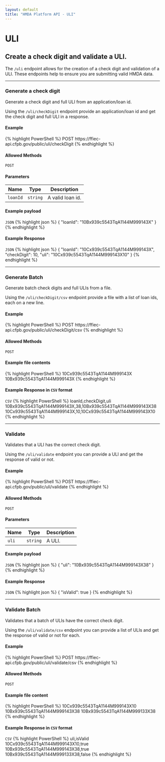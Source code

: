 ```yaml
---
layout: default
title: "HMDA Platform API - ULI"
---
```


<hgroup>
  <h1>ULI</h1>
  <h2>Create a check digit and validate a ULI.</h2>
  <p class="usa-font-lead">The <code>/uli</code> endpoint allows for the creation of a check digit and validation of a ULI. These endpoints help to ensure you are submitting valid HMDA data.</p>
</hgroup>

---

<hgroup>
  <h3 id="generate">Generate a check digit</h3>
  <p class="usa-font-lead">Generate a check digit and full ULI from an application/loan id.</p>
  <p>Using the <code>/uli/checkDigit</code> endpoint provide an application/loan id and get the check digit and full ULI in a response.</p>
</hgroup>

<h4>Example</h4>
{% highlight PowerShell %}
POST https://ffiec-api.cfpb.gov/public/uli/checkDigit
{% endhighlight %}

<h4>Allowed Methods</h4>
<code>POST</code>

<h4>Parameters</h4>
<table>
  <thead>
    <tr>
      <th>Name</th>
      <th>Type</th>
      <th>Description</th>
    </tr>
  </thead>
  <tbody>
    <tr>
      <td><code>loanId</code></td>
      <td><code>string</code></td>
      <td>A valid loan id.</td>
    </tr>
  </tbody>
</table>

<h4>Example payload</h4>
<section class="code-block">
<code>JSON</code>
{% highlight json %}
{
  "loanId": "10Bx939c5543TqA1144M999143X"
}
{% endhighlight %}
</section>

<h4>Example Response</h4>
<section class="code-block">
<code>JSON</code>
{% highlight json %}
{
  "loanId": "10Cx939c5543TqA1144M999143X",
  "checkDigit": 10,
  "uli": "10Cx939c5543TqA1144M999143X10"
}
{% endhighlight %}
</section>

---

<hgroup>
  <h3 id="generate-batch">Generate Batch</h3>
  <p class="usa-font-lead">Generate batch check digits and full ULIs from a file.</p>
  <p>Using the <code>/uli/checkDigit/csv</code> endpoint provide a file with a list of loan ids, each on a new line.</p>
</hgroup>

<h4>Example</h4>
{% highlight PowerShell %}
POST https://ffiec-api.cfpb.gov/public/uli/checkDigit/csv
{% endhighlight %}

<h4>Allowed Methods</h4>
<code>POST</code>

<h4>Example file contents</h4>
<section class="code-block">
{% highlight PowerShell %}
10Cx939c5543TqA1144M999143X
10Bx939c5543TqA1144M999143X
{% endhighlight %}
</section>

<h4>Example Response in <code>CSV</code> format</h4>
<section class="code-block">
<code>CSV</code>
{% highlight PowerShell %}
loanId,checkDigit,uli
10Bx939c5543TqA1144M999143X,38,10Bx939c5543TqA1144M999143X38
10Cx939c5543TqA1144M999143X,10,10Cx939c5543TqA1144M999143X10
{% endhighlight %}
</section>

---

<hgroup>
  <h3 id="validate">Validate</h3>
  <p class="usa-font-lead">Validates that a ULI has the correct check digit.</p>
  <p>Using the <code>/uli/validate</code> endpoint you can provide a ULI and get the response of valid or not.</p>
</hgroup>

<h4>Example</h4>
{% highlight PowerShell %}
POST https://ffiec-api.cfpb.gov/public/uli/validate
{% endhighlight %}

<h4>Allowed Methods</h4>
<code>POST</code>

<h4>Parameters</h4>
<table>
  <thead>
    <tr>
      <th>Name</th>
      <th>Type</th>
      <th>Description</th>
    </tr>
  </thead>
  <tbody>
    <tr>
      <td><code>uli</code></td>
      <td><code>string</code></td>
      <td>A ULI.</td>
    </tr>
  </tbody>
</table>

<h4>Example payload</h4>
<section class="code-block">
<code>JSON</code>
{% highlight json %}
{
  "uli": "10Bx939c5543TqA1144M999143X38"
}
{% endhighlight %}
</section>

<h4>Example Response</h4>
<section class="code-block">
<code>JSON</code>
{% highlight json %}
{
  "isValid": true
}
{% endhighlight %}
</section>

---

<hgroup>
  <h3 id="validate-batch">Validate Batch</h3>
  <p class="usa-font-lead">Validates that a batch of ULIs have the correct check digit.</p>
  <p>Using the <code>/uli/validate/csv</code> endpoint you can provide a list of ULIs and get the response of valid or not for each.</p>
</hgroup>

<h4>Example</h4>
{% highlight PowerShell %}
POST https://ffiec-api.cfpb.gov/public/uli/validate/csv
{% endhighlight %}

<h4>Allowed Methods</h4>
<code>POST</code>

<h4>Example file content</h4>
<section class="code-block">
{% highlight PowerShell %}
10Cx939c5543TqA1144M999143X10
10Bx939c5543TqA1144M999143X38
10Bx939c5543TqA1144M999133X38
{% endhighlight %}
</section>

<h4>Example Response in <code>CSV</code> format</h4>
<section class="code-block">
<code>CSV</code>
{% highlight PowerShell %}
uli,isValid
10Cx939c5543TqA1144M999143X10,true
10Bx939c5543TqA1144M999143X38,true
10Bx939c5543TqA1144M999133X38,false
{% endhighlight %}
</section>